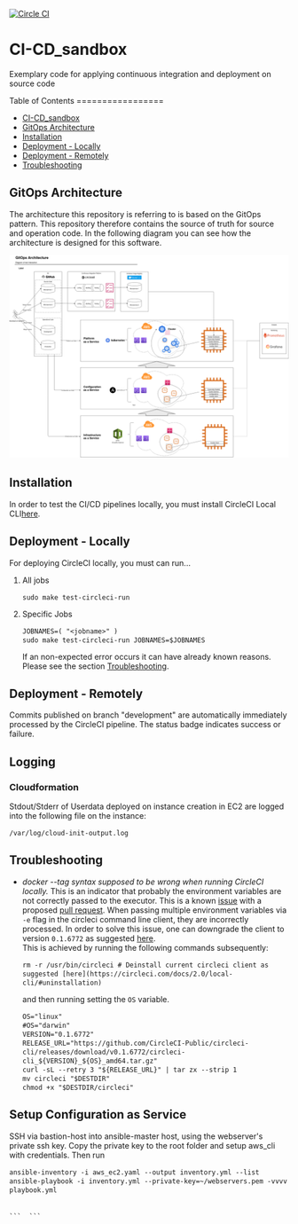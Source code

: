 [![Circle CI][circle-ci-status]][circle-ci]

# CI-CD_sandbox

Exemplary code for applying continuous integration and deployment on source code

[circle-ci-status]: https://circleci.com/gh/DerNeuburger/CI-CD_sandbox/tree/development.svg?style=shield&circle-token=8271143c73d7cb44dc6c3e1a872c41b26247d31a
[circle-ci]: https://circleci.com/gh/DerNeuburger/CI-CD_sandbox/tree/development

Table of Contents =================

* [CI-CD_sandbox](#ci-cd_sandbox)
* [GitOps Architecture](gitops-architecture)
* [Installation](#installation)
* [Deployment - Locally](#deployment---locally)
* [Deployment - Remotely](#deployment---remotely)
* [Troubleshooting](#troubleshooting)

## GitOps Architecture

The architecture this repository is referring to is based on the GitOps pattern.
This repository therefore contains the source of truth for source and operation code.
In the following diagram you can see how the architecture is designed for this software.

![GitOps Architecture](resources/gitops_architecture.png)

## Installation

In order to test the CI/CD pipelines locally, you must install CircleCI Local
CLI[here](https://circleci.com/docs/2.0/local-cli/).

## Deployment - Locally

For deploying CircleCI locally, you must can run...

1. All jobs

   ```
   sudo make test-circleci-run
   ```

1. Specific Jobs

   ```
   JOBNAMES=( "<jobname>" )
   sudo make test-circleci-run JOBNAMES=$JOBNAMES
   ```

   If an non-expected error occurs it can have already known reasons. Please see
   the section [Troubleshooting](#troubleshooting).

## Deployment - Remotely

Commits published on branch "development" are automatically immediately
processed by the CircleCI pipeline. The status badge indicates success or
failure.

## Logging

### Cloudformation

Stdout/Stderr of Userdata deployed on instance creation in EC2 are logged into the following file on the instance:

```
/var/log/cloud-init-output.log
```

## Troubleshooting

* *docker --tag syntax supposed to be wrong when running CircleCI locally.*
   This is an indicator that probably the environment variables are not correctly
   passed to the executor. This is a known [issue](
   https://github.com/CircleCI-Public/circleci-cli/issues/391) with a proposed [
   pull request](https://github.com/CircleCI-Public/circleci-cli/pull/395).
   When passing multiple environment variables via ```-e``` flag in the circleci
   command line client, they are incorrectly processed. In order to solve this
   issue, one can downgrade the client to version ```0.1.6772``` as suggested
   [here](https://github.com/CircleCI-Public/circleci-cli/issues/391). \
   This is achieved by running the following commands subsequently:

   ```
   rm -r /usr/bin/circleci # Deinstall current circleci client as suggested [here](https://circleci.com/docs/2.0/local-cli/#uninstallation)
   ```

   and then running setting the ```OS``` variable.

   ```
   OS="linux"
   #OS="darwin"
   VERSION="0.1.6772"
   RELEASE_URL="https://github.com/CircleCI-Public/circleci-cli/releases/download/v0.1.6772/circleci-cli_${VERSION}_${OS}_amd64.tar.gz"
   curl -sL --retry 3 "${RELEASE_URL}" | tar zx --strip 1
   mv circleci "$DESTDIR"
   chmod +x "$DESTDIR/circleci"

## Setup Configuration as Service

SSH via bastion-host into ansible-master host, using the webserver's private ssh key. Copy the private key to the root folder and setup aws_cli with credentials. Then run


```
ansible-inventory -i aws_ec2.yaml --output inventory.yml --list
ansible-playbook -i inventory.yml --private-key=~/webservers.pem -vvvv playbook.yml


```  ```
